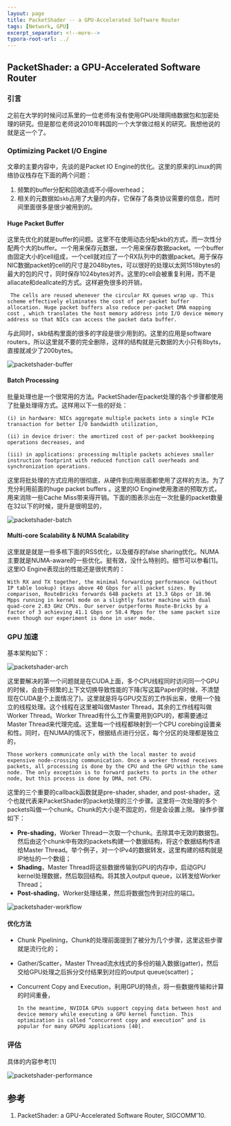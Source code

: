 ```yaml
---
layout: page
title: PacketShader -- a GPU-Accelerated Software Router
tags: [Network, GPU]
excerpt_separator: <!--more-->
typora-root-url: ../
---
```


## PacketShader: a GPU-Accelerated Software Router 

### 引言

  之前在大学的时候问过系里的一位老师有没有使用GPU处理网络数据包和加密处理的研究。但是那位老师说2010年韩国的一个大学做过相关的研究。我想他说的就是这一个了。

### Optimizing Packet I/O Engine

  文章的主要内容中，先谈的是Packet IO Engine的优化。这里的原来的Linux的网络协议栈存在下面的两个问题：

1. 频繁的buffer分配和回收造成不小得overhead；
2. 相关的元数据如`skb`占用了大量的内存，它保存了各类协议需要的信息，而时间里面很多是很少被用到的。

#### Huge Packet Buffer

  这里先优化的就是buffer的问题。这里不在使用动态分配skb的方式，而一次性分配两个大的buffer。一个用来保存元数据，一个用来保存数据packet。一个buffer由固定大小的cell组成，一个cell就对应了一个RX队列中的数据packet。用于保存NIC数据packet的cell的尺寸是2048bytes，可以很好的处理以太网1518bytes的最大的包的尺寸，同时保存1024bytes对齐。这里的cell会被重复利用，而不是allacate和deallcate的方式。这样避免很多的开销，

```
 The cells are reused whenever the circular RX queues wrap up. This scheme effectively eliminates the cost of per-packet buffer allocation. Huge packet buffers also reduce per-packet DMA mapping cost , which translates the host memory address into I/O device memory address so that NICs can access the packet data buffer.
```

  与此同时，skb结构里面的很多的字段是很少用到的。这里的应用是software routers，所以这里就不要的完全删除，这样的结构就是元数据的大小只有8byts，直接就减少了200bytes。

![packetshader-buffer](/assets/img/packetshader-buffer.png)

#### Batch Processing

 批量处理也是一个很常用的方法。PacketShader在packet处理的各个步骤都使用了批量处理得方式。这样用以下一些的好处：

```
(i) in hardware: NICs aggregate multiple packets into a single PCIe transaction for better I/O bandwidth utilization,

(ii) in device driver: the amortized cost of per-packet bookkeeping operations decreases, and 

(iii) in applications: processing multiple packets achieves smaller instruction footprint with reduced function call overheads and synchronization operations.
```

这里将批处理的方式应用的很彻底，从硬件到应用层面都使用了这样的方法。为了充分利用前面的huge packet buffers 。这里的IO Engine使用激进的预取方式，用来消除一些Cache Miss带来得开销。下面的图表示出在一次批量的packet数量在32以下的时候，提升是很明显的，

![packetshader-batch](/assets/img/packetshader-batch.png)

#### Multi-core Scalability & NUMA Scalability

   这里就是就是一些多核下面的RSS优化，以及缓存的false sharing优化。NUMA主要就是NUMA-aware的一些优化。挺有效，没什么特别的。细节可以参看[1]。这里IO Engine表现出的性能还是很优秀的：

```
With RX and TX together, the minimal forwarding performance (without IP table lookup) stays above 40 Gbps for all packet sizes. By comparison, RouteBricks forwards 64B packets at 13.3 Gbps or 18.96 Mpps running in kernel mode on a slightly faster machine with dual quad-core 2.83 GHz CPUs. Our server outperforms Route-Bricks by a factor of 3 achieving 41.1 Gbps or 58.4 Mpps for the same packet size even though our experiment is done in user mode.
```

### GPU 加速

基本架构如下：

![packetshader-arch](/assets/img/packetshader-arch.png)

 

  这里要解决的第一个问题就是在CUDA上面，多个CPU线程同时访问同一个GPU的时候，会由于频繁的上下文切换导致性能的下降(写这篇Paper的时候，不清楚现在CUDA是个上面情况了)。这里就是将与GPU交互的工作拆出来，使用一个独立的线程处理。这个线程在这里被叫做Master Thread，其余的工作线程叫做Worker Thread。Worker Thread有什么工作需要用到GPU的，都需要通过Master Thread来代理完成。这里每一个线程都映射到一个CPU corebing设置亲和性。同时，在NUMA的情况下，根据结点进行分区，每个分区的处理都是独立的，

```
Those workers communicate only with the local master to avoid expensive node-crossing communication. Once a worker thread receives packets, all processing is done by the CPU and the GPU within the same node. The only exception is to forward packets to ports in the other node, but this process is done by DMA, not CPU.
```

这里的三个重要的callback函数就是pre-shader, shader, and  post-shader。这个也就代表来PacketShader的packet处理的三个步骤。这里将一次处理的多个packets叫做一个chunk。Chunk的大小是不固定的，但是会设置上限。 操作步骤如下：

* **Pre-shading**，Worker Thread一次取一个chunk。去除其中无效的数据包。然后由这个chunk中有效的packets构建一个数据结构，将这个数据结构传递给Master Thread。举个例子，对一个IPv4的数据转发，这里构建的结构就是IP地址的一个数组；
* **Shading**，Master Thread将这些数据传输到GPU的内存中，启动GPU kernel处理数据，然后取回结构。将其放入output queue，以转发给Worker Thread；
* **Post-shading**，Worker处理结果，然后将数据包传到对应的端口。

![packetshader-workflow](/assets/img/packetshader-workflow.png)

#### 优化方法

* Chunk Pipelining，Chunk的处理前面提到了被分为几个步骤，这里这些步骤就是流行化的；

* Gather/Scatter，Master Thread流水线式的多份的输入数据(gatter)，然后交给GPU处理之后拆分交付结果到对应的output queue(scatter)；

* Concurrent Copy and Execution，利用GPU的特点，将一些数据传输和计算的时间重叠，

  ```
  In the meantime, NVIDIA GPUs support copying data between host and device memory while executing a GPU kernel function. This optimization is called “concurrent copy and execution” and is popular for many GPGPU applications [40].
  ```

### 评估

具体的内容参考[1]

![packetshader-performance](/assets/img/packetshader-performance.png)

## 参考

1. PacketShader: a GPU-Accelerated Software Router, SIGCOMM'10.

